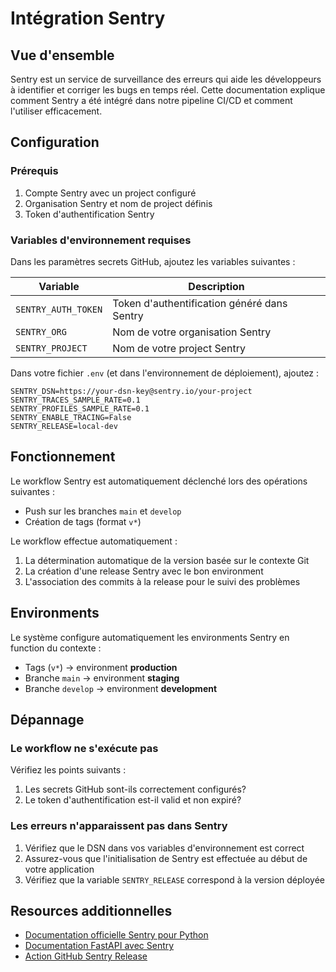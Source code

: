 # Intégration Sentry

## Vue d'ensemble

Sentry est un service de surveillance des erreurs qui aide les développeurs à identifier et corriger les bugs en temps réel. Cette documentation explique comment Sentry a été intégré dans notre pipeline CI/CD et comment l'utiliser efficacement.

## Configuration

### Prérequis

1. Compte Sentry avec un project configuré
2. Organisation Sentry et nom de project définis
3. Token d'authentification Sentry

### Variables d'environnement requises

Dans les paramètres secrets GitHub, ajoutez les variables suivantes :

| Variable | Description |
|----------|-------------|
| `SENTRY_AUTH_TOKEN` | Token d'authentification généré dans Sentry |
| `SENTRY_ORG` | Nom de votre organisation Sentry |
| `SENTRY_PROJECT` | Nom de votre project Sentry |

Dans votre fichier `.env` (et dans l'environnement de déploiement), ajoutez :

```
SENTRY_DSN=https://your-dsn-key@sentry.io/your-project
SENTRY_TRACES_SAMPLE_RATE=0.1
SENTRY_PROFILES_SAMPLE_RATE=0.1
SENTRY_ENABLE_TRACING=False
SENTRY_RELEASE=local-dev
```

## Fonctionnement

Le workflow Sentry est automatiquement déclenché lors des opérations suivantes :

- Push sur les branches `main` et `develop`
- Création de tags (format `v*`)

Le workflow effectue automatiquement :

1. La détermination automatique de la version basée sur le contexte Git
2. La création d'une release Sentry avec le bon environment
3. L'association des commits à la release pour le suivi des problèmes

## Environments

Le système configure automatiquement les environments Sentry en function du contexte :

- Tags (`v*`) → environment **production**
- Branche `main` → environment **staging**
- Branche `develop` → environment **development**

## Dépannage

### Le workflow ne s'exécute pas

Vérifiez les points suivants :

1. Les secrets GitHub sont-ils correctement configurés?
2. Le token d'authentification est-il valid et non expiré?

### Les erreurs n'apparaissent pas dans Sentry

1. Vérifiez que le DSN dans vos variables d'environnement est correct
2. Assurez-vous que l'initialisation de Sentry est effectuée au début de votre application
3. Vérifiez que la variable `SENTRY_RELEASE` correspond à la version déployée

## Resources additionnelles

- [Documentation officielle Sentry pour Python](https://docs.sentry.io/platforms/python/)
- [Documentation FastAPI avec Sentry](https://docs.sentry.io/platforms/python/guides/fastapi/)
- [Action GitHub Sentry Release](https://github.com/getsentry/action-release)
